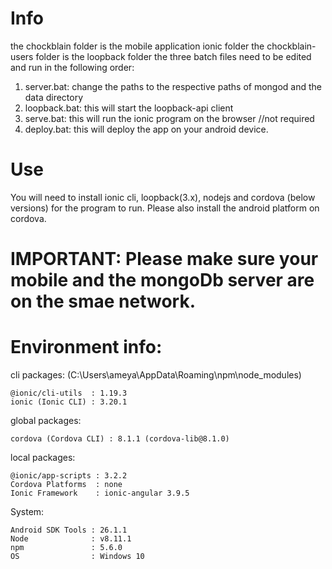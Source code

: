 # Info
the chockblain folder is the mobile application ionic folder
the chockblain-users folder is the loopback folder
the three batch files need to be edited and run in the following order:
1. server.bat: change the paths to the respective paths of mongod and the data directory
2. loopback.bat: this will start the loopback-api client
3. serve.bat: this will run the ionic program on the browser //not required
4. deploy.bat: this will deploy the app on your android device.

# Use
You will need to install ionic cli, loopback(3.x), nodejs and cordova (below versions) for the program to run.
Please also install the android platform on cordova.

# IMPORTANT: Please make sure your mobile and the mongoDb server are on the smae network.

# Environment info:
cli packages: (C:\Users\ameya\AppData\Roaming\npm\node_modules)

    @ionic/cli-utils  : 1.19.3
    ionic (Ionic CLI) : 3.20.1

global packages:

    cordova (Cordova CLI) : 8.1.1 (cordova-lib@8.1.0)

local packages:

    @ionic/app-scripts : 3.2.2
    Cordova Platforms  : none
    Ionic Framework    : ionic-angular 3.9.5

System:

    Android SDK Tools : 26.1.1
    Node              : v8.11.1
    npm               : 5.6.0
    OS                : Windows 10
